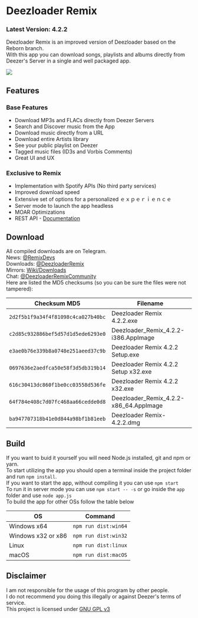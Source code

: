 # Deezloader Remix
### Latest Version: 4.2.2
Deezloader Remix is an improved version of Deezloader based on the Reborn branch.<br/>
With this app you can download songs, playlists and albums directly from Deezer's Server in a single and well packaged app.

![](https://i.imgur.com/NeOg9YU.png)
## Features
### Base Features
* Download MP3s and FLACs directly from Deezer Servers
* Search and Discover music from the App
* Download music directly from a URL
* Download entire Artists library
* See your public playlist on Deezer
* Tagged music files (ID3s and Vorbis Comments)
* Great UI and UX

### Exclusive to Remix
* Implementation with Spotify APIs (No third party services)
* Improved download speed
* Extensive set of options for a personalized ｅｘｐｅｒｉｅｎｃｅ
* Server mode to launch the app headless
* MOAR Optimizations
* REST API - [Documentation](https://notabug.org/RemixDevs/DeezloaderRemix/wiki/REST+API)

## Download
All compiled downloads are on Telegram.<br>
News: [@RemixDevs](https://t.me/RemixDevs)<br>
Downloads: [@DeezloaderRemix](https://t.me/DeezloaderRemix)<br>
Mirrors: [Wiki/Downloads](https://notabug.org/RemixDevs/DeezloaderRemix/wiki/Downloads)<br>
Chat: [@DeezloaderRemixCommunity](https://t.me/DeezloaderRemixCommunity)<br>
Here are listed the MD5 checksums (so you can be sure the files were not tampered):<br>

| Checksum MD5                       | Filename                               |
| ---------------------------------- | -------------------------------------- |
| `2d2f5b1f9a34f4f81098c4ca027b40bc` | Deezloader Remix 4.2.2.exe             |
| `c2d85c932886bef5d57d1d5ede6293e0` | Deezloader_Remix_4.2.2-i386.AppImage   |
| `e3ae0b76e339b8a0748e251aeed37c9b` | Deezloader Remix 4.2.2 Setup.exe       |
| `0697636e2aedfca50e58f3d5db319b14` | Deezloader Remix 4.2.2 Setup x32.exe   |
| `616c30413dc860f1be0cc03558d536fe` | Deezloader Remix 4.2.2 x32.exe         |
| `64f784e408c7d07fc468aa66cedde0d8` | Deezloader_Remix_4.2.2-x86_64.AppImage |
| `ba947707318b41e0d844a98bf1b81eeb` | Deezloader Remix-4.2.2.dmg             |

## Build
If you want to buid it yourself you will need Node.js installed, git and npm or yarn.<br/>
To start utilizing the app you should open a terminal inside the project folder and run `npm install`.<br/>
If you want to start the app, without compiling it you can use `npm start`<br/>
To run it in server mode you can use `npm start -- -s` or go inside the `app` folder and use `node app.js`<br/>
To build the app for other OSs follow the table below

| OS                 | Command              |
| ------------------ | -------------------- |
| Windows x64        | `npm run dist:win64` |
| Windows x32 or x86 | `npm run dist:win32` |
| Linux              | `npm run dist:linux` |
| macOS              | `npm run dist:macOS` |

## Disclaimer
I am not responsible for the usage of this program by other people.<br/>
I do not recommend you doing this illegally or against Deezer's terms of service.<br/>
This project is licensed under [GNU GPL v3](https://www.gnu.org/licenses/gpl-3.0.html)
